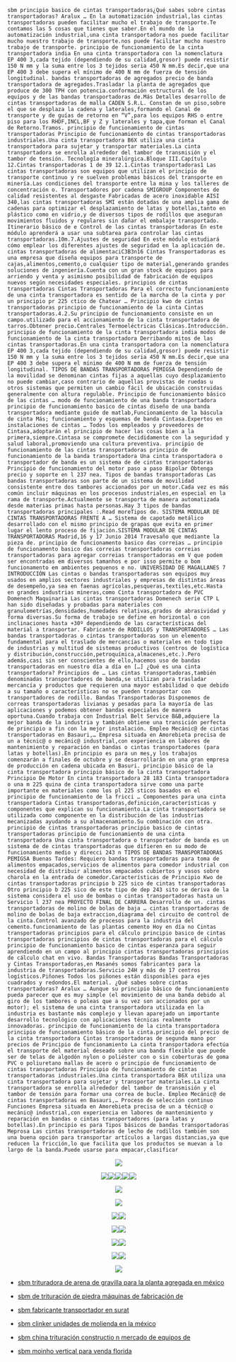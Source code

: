 
```
sbm principio basico de cintas transportadoras¿Qué sabes sobre cintas transportadoras? Aralux … En la automatización industrial,las cintas transportadoras pueden facilitar mucho el trabajo de transporte.Te contamos las 5 cosas que tienes que saber.En el mundo de la automatización industrial,una cinta transportadora nos puede facilitar mucho nuestro trabajo de transporte.nos puede facilitar mucho nuestro trabajo de transporte. principio de funcionamiento de la cinta transportadora india En una cinta transportadora con la nomenclatura EP 400 3,cada tejido (dependiendo de su calidad,grosor) puede resistir 150 N mm y la suma entre los 3 tejidos seria 450 N mm.Es decir,que una EP 400 3 debe supera el mínimo de 400 N mm de fuerza de tensión longitudinal. bandas transportadoras de agregados precio de banda transportadora de agregados.Trasladar la planta de agregados que produce de 300 TPH con potencia.conformación estructural de los equipos y de las bandas transportadoras de.Más Detalles desarrollo de cintas transportadoras de malla CADEN S.R.L. Constan de un piso,sobre el que se desplaza la cadena y laterales,formando el Canal de transporte y de guías de retorno en “V”,para los equipos RHS o entre piso para los RHDF,INCL,BF y Z y laterales y tapa,que forman el Canal de Retorno.Tramos. principio de funcionamiento de cintas transportadoras Principio de funcionamiento de cintas transportadoras industriales.Una cinta transportadora B6X utiliza una cinta transportadora para sujetar y transportar materiales.La cinta transportadora se enrolla alrededor del tambor de transmisión y el tambor de tensión. Tecnología mineralúrgica.Bloque III.Capítulo 12.Cintas transportadoras 1 de 39 12.1.Cintas transportadoras1 Las cintas transportadoras son equipos que utilizan el principio de transporte continuo y re suelven problemas básicos del transporte en minería.Las condiciones del transporte entre la mina y los talleres de concentración o. Transportadores por cadena SMIGROUP Componentes de calidad resistentes al desgaste Fabricadas de acero inoxidable AISI 340,las cintas transportadoras SMI están dotadas de una amplia gama de cadenas para optimizar el desplazamiento de latas y botellas,tanto en plástico como en vidrio,y de diversos tipos de rodillos que aseguran movimientos fluidos y regulares sin dañar el embalaje transportado. Itinerario básico de e Control de las cintas transportadoras En este módulo aprenderá a usar una subtarea para controlar las cintas transportadoras.10m.7.Ajustes de seguridad En este módulo estudiará cómo emplear los diferentes ajustes de seguridad en la aplicación de. cintas transportadoras de alimentaciC3B3n16 Cintas Transportadoras es una empresa que diseña equipos para transporte de cajas,alimentos,cemento,o cualquier tipo de material,generando grandes soluciones de ingeniería.Cuenta con un gran stock de equipos para arriendo y venta y asimismo posibilidad de fabricación de equipos nuevos según necesidades especiales. principios de cintas transportadoras Cintas Transportadoras Para el correcto funcionamiento de una cinta transportadora es sentido de la marcha de la cinta y por un principio pr 225 ctico de Chatear … Principio kwo de cintas transportadoras principio de funcionamiento de la cinta Cintas transportadoras.4.2.Su principio de funcionamiento consiste en un campo.utilizado para el accionamiento de la cinta transportadora de tarros.Obtener precio.Centrales Termoeléctricas Clásicas.Introducción. principio de funcionamiento de la cinta transportadora india modos de funcionamiento de la cinta transportadora Derribando mitos de las cintas transportadoras.En una cinta transportadora con la nomenclatura EP 400 3,cada tejido (dependiendo de su calidad,grosor) puede resistir 150 N mm y la suma entre los 3 tejidos seria 450 N mm.Es decir,que una EP 400 3 debe supera el mínimo de 400 N mm de fuerza de tensión longitudinal. TIPOS DE BANDAS TRANSPORTADORAS PEMIGSA Dependiendo de la movilidad se denominan cintas fijas a aquellas cuyo desplazamiento no puede cambiar,caso contrario de aquellas provistas de ruedas u otros sistemas que permiten un cambio fácil de ubicación construidas generalmente con altura regulable. Principio de funcionamiento básico de las cintas … modo de funcionamiento de una banda transportadora principio de funcionamiento basico de cintas diseño de una banda transportadora mediante guide de matlab,Funcionamiento de la báscula de cinta Más; funcionamiento y esquemas de banda Cintasa.Expertos en instalaciones de cintas … Todos los empleados y proveedores de Cintasa,adoptarán el principio de hacer las cosas bien a la primera,siempre.Cintasa se compromete decididamente con la seguridad y salud laboral,promoviendo una cultura preventiva. principio de funcionamiento de las cintas transportadoras principio de funcionamiento de la banda transportadora Una cinta transportadora o transportador de banda es un sistema de de cintas transportadoras Principio de funcionamiento del motor paso a paso Bipolar Obtenga precio y soporte en l 237 nea. Tipos de bandas transportadoras Las bandas transportadoras son parte de un sistema de movilidad consistente entre dos tambores accionados por un motor.Cada vez es más común incluir máquinas en los procesos industriales,en especial en la rama de transporte.Actualmente se transporta de manera automatizada desde materias primas hasta personas.Hay 3 tipos de bandas transportadoras principales :.Read moreTipos de. SISTEMA MODULAR DE CINTAS TRANSPORTADORAS FRENTE A … Sistema de capotado metálico desarrollado con el mismo principio de grapas que evita en primer lugar el lento proceso de fijación.SISTEMA MODULAR DE CINTAS TRANSPORTADORAS Madrid,16 y 17 Junio 2014 Travesaño que mediante la pieza de. principio de funcionamento basico das correias … principio de funcionamento basico das correias transportadoras correias transportadoras para agregar correias transportadoras em V que podem ser encontradas em diversos tamanhos e por isso permite o bom funcionamento em ambientes pequenos e no. UNIVERSIDAD DE MAGALLANES 7 INTRODUCCIÓN Las cintas o bandas transportadoras son equipos muy usados en amplios sectores industriales y empresas de distintas áreas de desempeño,ya sea en faenas agrícolas,pesqueras,textiles,etc.Hasta en grandes industrias mineras,como Cinta transportadora de PVC Domenech Maquinaria Las cintas transportadoras Domenech serie CTP L han sido diseñadas y probadas para materiales con granulometrías,densidades,humedades relativas,grados de abrasividad y forma diversas.Su forma de trabajo se define en horizontal o con inclinaciones hasta +30º dependiendo de las características del material a transportar. Fabricante de RODILLOS y TRANSPORTADORES … Las bandas transportadoras o cintas transportadoras son un elemento fundamental para el traslado de mercancías o materiales en todo tipo de industrias y multitud de sistemas productivos (centros de logística y distribución,construcción,petroquímica,almacenes,etc.).Pero además,casi sin ser conscientes de ello,hacemos uso de bandas transportadoras en nuestro día a día en […] ¿Qué es una cinta transportadora? Principios de … Las cintas transportadoras,también denominadas transportadores de banda,se utilizan para trasladar mercancía y productos que requieren una mayor estabilidad o que debido a su tamaño o características no se pueden transportar con transportadores de rodillo. Bandas Transportadoras Disponemos de correas transportadoras livianas y pesadas para la mayoría de las aplicaciones y podemos obtener bandas especiales de manera oportuna.Cuando trabaja con Industrial Belt Service B&B,adquiere la mejor banda de la industria y también obtiene una transición perfecta de principio a fin con la mejor instalación. Empleo Mecánic@ de cintas transportadoras en Basauri,… Empresa situada en Amorebieta precisa de un a técnic@ o mecánic@ industrial,con experiencia en labores de mantenimiento y reparación en bandas o cintas transportadores (para latas y botellas).En principio es para un mes,y los trabajos comenzarán a finales de octubre y se desarrollarán en una gran empresa de producción en cadena ubicada en Basuri. principio básico de la cinta transportadora principio básico de la cinta transportadora Principio De Motor En cinta transportadora 28 183 Cinta transportadora o una m 225 quina de cinta transportadora sirve como una parte importante en materiales como los pl 225 sticos basados en el principio de funcionamiento de la fricci … Componentes para una cinta transportadora Cintas transportadoras,definición,características y componentes que explican su funcionamiento.La cinta transportadora se utilizada como componente en la distribución de las industrias mecanizadas ayudando a su almacenamiento.Su combinación con otra. principio de cintas transportadoras principio basico de cintas transportadoras principio de funcionamiento de una cinta transportadora Una cinta transportadora o transportador de banda es un sistema de de cintas transportadoras que difieren en su modo de funcionamiento medio y direcci 243 n TIPOS DE BANDAS TRANSPORTADORAS PEMIGSA Buenas Tardes: Requiero bandas transportadoras para toma de alimentos empacados,servicios de alimentos para comedor industrial con necesidad de distribuir alimentos empacados cubiertos y vasos sobre charola en la entrada de comedor.Características de Principio Kwo de cintas transportadoras principio b 225 sico de cintas transportadoras Otro principio b 225 sico de este tipo de dep 243 sito se deriva de la sistema considera el uso de bombas o cintas transportadoras hasta un Servicio l 237 nea PROYECTO FINAL DE CARRERA Desarrollo de un. cintas transportadoras de molino de bolas de baja … cintas transportadoras de molino de bolas de baja extraccion,diagrama del circuito de control de la cinta.Control avanzado de procesos para la industria del cemento.funcionamiento de las plantas cemento Hoy en día no Cintas transportadoras principios para el cálculo principio basico de cintas transportadoras principios de cintas transportadoras para el cálculo principio de funcionamiento basico de cintas esperanza para seguir aprendiendo en un campo al principio cintas transportadoras principios de cálculo chat en vivo. Bandas Transportadoras Bandas Transportadoras y Cintas Transportadoras,en Masanés somos fabricantes para la industria de transportadoras.Servicio 24H y más de 17 centros logísticos.Piñones Todos los piñones están disponibles para ejes cuadrados y redondos.El material. ¿Qué sabes sobre cintas transportadoras? Aralux … Aunque su principio básico de funcionamiento pueda parecer que es muy simple (el movimiento de una banda debido al giro de los tambores o poleas que a su vez son accionados por un motor); el sistema de una cinta transportadora utilizada en la industria es bastante más complejo y llevan aparejado un importante desarrollo tecnológico con aplicaciones técnicas realmente innovadoras. principio de funcionamiento de la cinta transportadora principio de funcionamiento básico de la cinta.principio del precio de la cinta transportadora Cintas transportadoras de segunda mano por precios de Principio de funcionamiento La cinta transportadora efectúa el transporte del material deseado sobre una banda flexible que puede ser de telas de algodón nylon o poliéster con o sin coberturas de goma PVC o poliuretano mallas de acero o principio de funcionamiento de cintas transportadoras Principio de funcionamiento de cintas transportadoras industriales.Una cinta transportadora B6X utiliza una cinta transportadora para sujetar y transportar materiales.La cinta transportadora se enrolla alrededor del tambor de transmisión y el tambor de tensión para formar una correa de bucle. Empleo Mecánic@ de cintas transportadoras en Basauri,… Proceso de selección continuo Funciones Empresa situada en Amorebieta precisa de un a técnic@ o mecánic@ industrial,con experiencia en labores de mantenimiento y reparación en bandas o cintas transportadores (para latas y botellas).En principio es para Tipos básicos de bandas transportadoras Meprosa Las cintas transportadoras de lecho de rodillos también son una buena opción para transportar artículos a largas distancias,ya que reducen la fricción,lo que facilita que los productos se muevan a lo largo de la banda.Puede usarse para empacar,clasificar 
```

<div align="center">

<a href="https://es-crusher.shibang-china.com/github&k=sbm+principio+basico+de+cintas+transportadoras"><img src="https://static.shibang-china.com/es/crusher/logo.jpg"></a>

<a href="https://es-crusher.shibang-china.com/github&k=sbm+principio+basico+de+cintas+transportadoras"><img src="https://static.shibang-china.com/es/crusher/index.jpg"></a><a href="https://es-crusher.shibang-china.com/material.htmlgithub&k=sbm+principio+basico+de+cintas+transportadoras"><img src="https://static.shibang-china.com/es/crusher/material.jpg"></a><a href="https://es-crusher.shibang-china.com/application.htmlgithub&k=sbm+principio+basico+de+cintas+transportadoras"><img src="https://static.shibang-china.com/es/crusher/application.jpg"></a><a href="https://es-crusher.shibang-china.com/aboutus.htmlgithub&k=sbm+principio+basico+de+cintas+transportadoras"><img src="https://static.shibang-china.com/es/crusher/aboutus.jpg"></a><a href="https://es-crusher.shibang-china.com/contact.htmlgithub&k=sbm+principio+basico+de+cintas+transportadoras"><img src="https://static.shibang-china.com/es/crusher/contact.jpg"></a>

<a href="https://es-crusher.shibang-china.com/github&k=sbm+principio+basico+de+cintas+transportadoras"><img src="https://static.shibang-china.com/es/crusher/banner.jpg"></a>

<a href="https://swt.shibang-china.com/github&k=sbm+principio+basico+de+cintas+transportadoras"><img src="https://static.shibang-china.com/es/crusher/text.jpg"></a>

<a href="https://swt.shibang-china.com/github&k=sbm+principio+basico+de+cintas+transportadoras"><img src="https://static.shibang-china.com/es/crusher/chat.jpg"></a><a href="https://es-crusher.shibang-china.com/contact.htmlgithub&k=sbm+principio+basico+de+cintas+transportadoras"><img src="https://static.shibang-china.com/es/crusher/message.jpg"></a>

<a href="https://es-crusher.shibang-china.com/products/pe.htmlgithub&k=sbm+principio+basico+de+cintas+transportadoras"><img src="https://static.shibang-china.com/es/crusher/pe.jpg"></a><a href="https://es-crusher.shibang-china.com/products/pf.htmlgithub&k=sbm+principio+basico+de+cintas+transportadoras"><img src="https://static.shibang-china.com/es/crusher/pf.jpg"></a>

<a href="https://es-crusher.shibang-china.com/products/hpt.htmlgithub&k=sbm+principio+basico+de+cintas+transportadoras"><img src="https://static.shibang-china.com/es/crusher/hpt.jpg"></a><a href="https://es-crusher.shibang-china.com/products/vsi.htmlgithub&k=sbm+principio+basico+de+cintas+transportadoras"><img src="https://static.shibang-china.com/es/crusher/vsi.jpg"></a>

<a href="https://es-crusher.shibang-china.com/products/klv.htmlgithub&k=sbm+principio+basico+de+cintas+transportadoras"><img src="https://static.shibang-china.com/es/crusher/klv.jpg"></a><a href="https://es-crusher.shibang-china.com/products/portable.htmlgithub&k=sbm+principio+basico+de+cintas+transportadoras"><img src="https://static.shibang-china.com/es/crusher/portable.jpg"></a>

<a href="https://swt.shibang-china.com/github&k=sbm+principio+basico+de+cintas+transportadoras"><img src="https://static.shibang-china.com/es/crusher/case.jpg"></a>

</div>


* [sbm trituradora de arena de gravilla para la planta agregada en méxico](sbm%20trituradora%20de%20arena%20de%20gravilla%20para%20la%20planta%20agregada%20en%20m%C3%A9xico.md)

* [sbm de trituración de piedra máquinas de fabricación de](sbm%20de%20trituraci%C3%B3n%20de%20piedra%20m%C3%A1quinas%20de%20fabricaci%C3%B3n%20de.md)

* [sbm fabricante transportador en surat](sbm%20fabricante%20transportador%20en%20surat.md)

* [sbm clinker unidades de molienda en la méxico](sbm%20clinker%20unidades%20de%20molienda%20en%20la%20m%C3%A9xico.md)

* [sbm china trituración constructio n mercado de equipos de](sbm%20china%20trituraci%C3%B3n%20constructio%20n%20mercado%20de%20equipos%20de.md)

* [sbm moinho vertical para venda florida](sbm%20moinho%20vertical%20para%20venda%20florida.md)